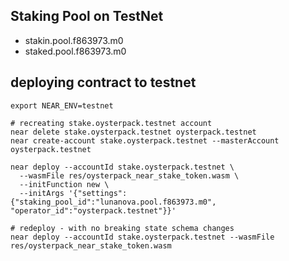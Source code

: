 ## Staking Pool on TestNet
- stakin.pool.f863973.m0
- staked.pool.f863973.m0

## deploying contract to testnet
```shell
export NEAR_ENV=testnet

# recreating stake.oysterpack.testnet account
near delete stake.oysterpack.testnet oysterpack.testnet
near create-account stake.oysterpack.testnet --masterAccount oysterpack.testnet

near deploy --accountId stake.oysterpack.testnet \
  --wasmFile res/oysterpack_near_stake_token.wasm \
  --initFunction new \
  --initArgs '{"settings":{"staking_pool_id":"lunanova.pool.f863973.m0", "operator_id":"oysterpack.testnet"}}'
  
# redeploy - with no breaking state schema changes
near deploy --accountId stake.oysterpack.testnet --wasmFile res/oysterpack_near_stake_token.wasm 
```